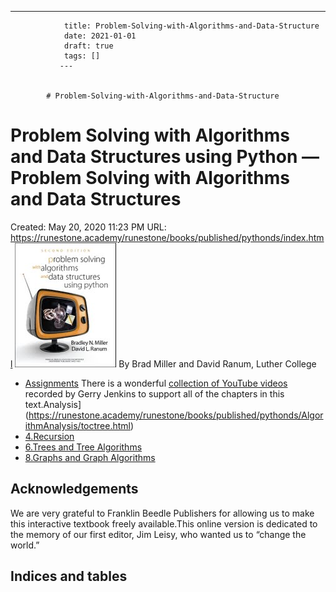 ---
                title: Problem-Solving-with-Algorithms-and-Data-Structure
                date: 2021-01-01    
                draft: true
                tags: []
               ---


            # Problem-Solving-with-Algorithms-and-Data-Structure

# Problem Solving with Algorithms and Data Structures using Python — Problem Solving with Algorithms and Data Structures
Created: May 20, 2020 11:23 PM
URL: https://runestone.academy/runestone/books/published/pythonds/index.html
![Problem%20Solving%20with%20Algorithms%20and%20Data%20Structure%20eff08db16ebf476e8c804a62c32800da/PythonDScover.jpg](Problem%20Solving%20with%20Algorithms%20and%20Data%20Structure%20eff08db16ebf476e8c804a62c32800da/PythonDScover.jpg)
By Brad Miller and David Ranum, Luther College
- [Assignments](https://runestone.academy/runestone/assignments/chooseAssignment.html)
There is a wonderful [collection of YouTube videos](https://www.youtube.com/user/gjenkinslbcc) recorded by Gerry Jenkins to support all of the chapters in this text.Analysis](https://runestone.academy/runestone/books/published/pythonds/AlgorithmAnalysis/toctree.html)
- [4.Recursion](https://runestone.academy/runestone/books/published/pythonds/Recursion/toctree.html)
- [6.Trees and Tree Algorithms](https://runestone.academy/runestone/books/published/pythonds/Trees/toctree.html)
- [8.Graphs and Graph Algorithms](https://runestone.academy/runestone/books/published/pythonds/Graphs/toctree.html)
## Acknowledgements
We are very grateful to Franklin Beedle Publishers for allowing us to make this interactive textbook freely available.This online version is dedicated to the memory of our first editor, Jim Leisy, who wanted us to “change the world.”
## Indices and tables